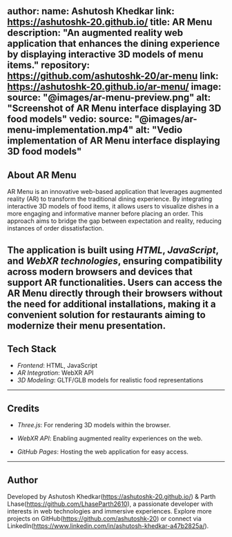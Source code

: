 author:
    name: Ashutosh Khedkar
    link: https://ashutoshk-20.github.io/
title: AR Menu
description: "An augmented reality web application that enhances the dining experience by displaying interactive 3D models of menu items."
repository: https://github.com/ashutoshk-20/ar-menu
link: https://ashutoshk-20.github.io/ar-menu/
image:
    source: "@images/ar-menu-preview.png"
    alt: "Screenshot of AR Menu interface displaying 3D food models"
vedio:
    source: "@images/ar-menu-implementation.mp4"
    alt: "Vedio implementation of AR Menu interface displaying 3D food models"
---

## About AR Menu

AR Menu is an innovative web-based application that leverages augmented reality (AR) to transform the traditional dining experience. By integrating interactive 3D models of food items, it allows users to visualize dishes in a more engaging and informative manner before placing an order. This approach aims to bridge the gap between expectation and reality, reducing instances of order dissatisfaction.

The application is built using *HTML*, *JavaScript*, and *WebXR technologies*, ensuring compatibility across modern browsers and devices that support AR functionalities. Users can access the AR Menu directly through their browsers without the need for additional installations, making it a convenient solution for restaurants aiming to modernize their menu presentation.
--- 

## Tech Stack
- *Frontend*: HTML, JavaScript
- *AR Integration*: WebXR API
- *3D Modeling*: GLTF/GLB models for realistic food representations
---

## Credits
- *Three.js*: For rendering 3D models within the browser.

- *WebXR API*: Enabling augmented reality experiences on the web.

- *GitHub Pages*: Hosting the web application for easy access.
---

## Author
Developed by Ashutosh Khedkar(https://ashutoshk-20.github.io/) & Parth Lhase(https://github.com/LhaseParth2610), a passionate developer with interests in web technologies and immersive experiences.
Explore more projects on GitHub(https://github.com/ashutoshk-20) or connect via LinkedIn(https://www.linkedin.com/in/ashutosh-khedkar-a47b2825a/).